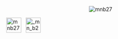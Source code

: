 <p align="center">
	<img style="margin: auto;" src=https://github-readme-stats.vercel.app/api?username=mnb27&show_icons=true alt=mnb27 /> 
</p>


<p>
<a href=https://linkedin.com/in/mnb27 target="blank"><img align="center" src=https://cdn.jsdelivr.net/npm/simple-icons@3.0.1/icons/linkedin.svg alt="mnb27" height="40" width="40" /></a>
&nbsp;&nbsp;<a href=https://instagram.com/_mn_b27 target="blank"><img align="center" src=https://cdn.jsdelivr.net/npm/simple-icons@3.0.1/icons/instagram.svg alt="_mn_b27" height="40" width="40" /></a>
</p>

